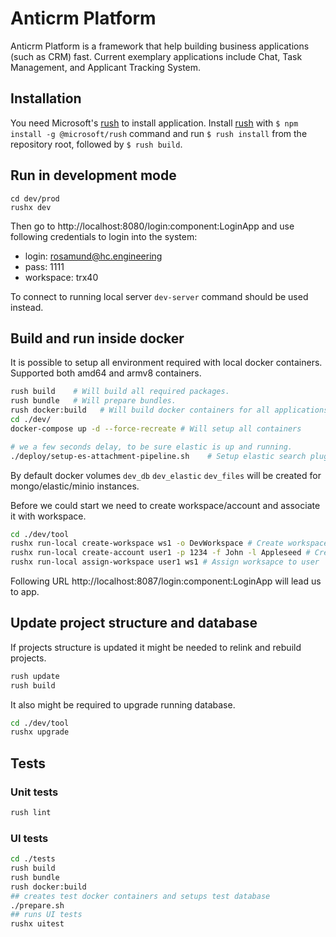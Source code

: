 # Anticrm Platform

Anticrm Platform is a framework that help building business applications (such as CRM) fast. Current exemplary applications include Chat, Task Management, and Applicant Tracking System.

## Installation

You need Microsoft's [rush](https://rushjs.io) to install application. Install [rush](https://rushjs.io) with `$ npm install -g @microsoft/rush` command and run `$ rush install` from the repository root, followed by `$ rush build`.

## Run in development mode

```
cd dev/prod
rushx dev
```

Then go to http://localhost:8080/login:component:LoginApp and use following credentials to login into the system:

- login: rosamund@hc.engineering
- pass: 1111
- workspace: trx40

To connect to running local server `dev-server` command  should be used instead.

## Build and run inside docker

It is possible to setup all environment required with local docker containers.
Supported both amd64 and armv8 containers.

```bash
rush build    # Will build all required packages.
rush bundle   # Will prepare bundles.
rush docker:build   # Will build docker containers for all applications.
cd ./dev/
docker-compose up -d --force-recreate # Will setup all containers

# we a few seconds delay, to be sure elastic is up and running.
./deploy/setup-es-attachment-pipeline.sh    # Setup elastic search plugin configuration.
```

By default docker volumes `dev_db` `dev_elastic` `dev_files` will be created for mongo/elastic/minio instances.

Before we could start we need to create workspace/account and associate it with workspace.

```bash
cd ./dev/tool
rushx run-local create-workspace ws1 -o DevWorkspace # Create workspace
rushx run-local create-account user1 -p 1234 -f John -l Appleseed # Create account
rushx run-local assign-workspace user1 ws1 # Assign worksapce to user
```

Following URL http://localhost:8087/login:component:LoginApp will lead us to app.

## Update project structure and database

If projects structure is updated it might be needed to relink and rebuild projects.

```bash
rush update
rush build
```

It also might be required to upgrade running database.
```bash
cd ./dev/tool
rushx upgrade
```

## Tests

### Unit tests

```bash
rush lint
```

### UI tests

```bash
cd ./tests
rush build
rush bundle
rush docker:build
## creates test docker containers and setups test database
./prepare.sh
## runs UI tests 
rushx uitest
```